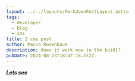 ```yaml
---
layout: ../../layouts/MarkdownPostLayout.astro
tags:
  - developer
  - blog
  - cms
title: 2 cms post
author: Marco Rosenbaum
description: does it work now in the buidl?
pubDate: 2024-08-23T18:47:18.572Z
---
```


**_L﻿ets see_**

